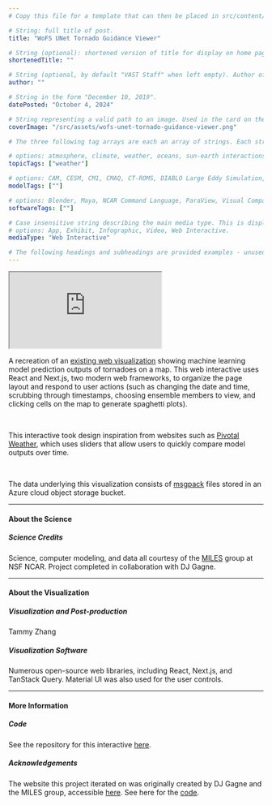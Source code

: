```yaml
---
# Copy this file for a template that can then be placed in src/content/visualizations. The name of this file will be used as the URL for the post.

# String: full title of post.
title: "WoFS UNet Tornado Guidance Viewer"

# String (optional): shortened version of title for display on home page in card.
shortenedTitle: ""

# String (optional, by default "VAST Staff" when left empty). Author of this post.
author: ""

# String in the form "December 10, 2019".
datePosted: "October 4, 2024" 

# String representing a valid path to an image. Used in the card on the main page. Likely to be in the form "/src/assets/..." for images located in src/assets.
coverImage: "/src/assets/wofs-unet-tornado-guidance-viewer.png"

# The three following tag arrays are each an array of strings. Each string (case insensitive) represents a filter from the front page. Tags that do not correspond to a current filter will be ignored for filtering; these can be used in the future if a new filter is created later.

# options: atmosphere, climate, weather, oceans, sun-earth interactions, fire dynamics, solid earth, recent publications, experimental technologies
topicTags: ["weather"]

# options: CAM, CESM, CM1, CMAQ, CT-ROMS, DIABLO Large Eddy Simulation, HRRR, HWRF, MPAS, SIMA, WACCM, WRF
modelTags: [""]

# options: Blender, Maya, NCAR Command Language, ParaView, Visual Comparator, VAPOR
softwareTags: [""]

# Case insensitive string describing the main media type. This is displayed in the post heading as a small tag above the title, as well as a tag on the card.
# options: App, Exhibit, Infographic, Video, Web Interactive.
mediaType: "Web Interactive"

# The following headings and subheadings are provided examples - unused ones can be deleted. All Markdown content below will be rendered in the frontend.
---
```


<iframe src="https://ncar.github.io/utorview-forecast/"></iframe>

A recreation of an [existing web visualization](https://ai2es.github.io/utorview/) showing machine learning model prediction outputs of tornadoes on a map. This web interactive uses React and Next.js, two modern web frameworks, to organize the page layout and respond to user actions (such as changing the date and time, scrubbing through timestamps, choosing ensemble members to view, and clicking cells on the map to generate spaghetti plots). 

<br />

This interactive took design inspiration from websites such as [Pivotal Weather](https://www.pivotalweather.com/model.php?fh=loop&dpdt=&mc=#), which uses sliders that allow users to quickly compare model outputs over time.

<br />

The data underlying this visualization consists of [msgpack](https://msgpack.org/index.html) files stored in an Azure cloud object storage bucket.

___

#### About the Science

##### Science Credits

Science, computer modeling, and data all courtesy of the [MILES](https://www.cisl.ucar.edu/miles) group at NSF NCAR. Project completed in collaboration with DJ Gagne.

___

#### About the Visualization

##### Visualization and Post-production

Tammy Zhang

##### Visualization Software

Numerous open-source web libraries, including React, Next.js, and TanStack Query. Material UI was also used for the user controls.

___

#### More Information

##### Code

See the repository for this interactive [here](https://github.com/NCAR/utorview-forecast).

##### Acknowledgements

The website this project iterated on was originally created by DJ Gagne and the MILES group, accessible [here](https://ai2es.github.io/utorview/). See here for the [code](https://github.com/ai2es/utorview/tree/main).